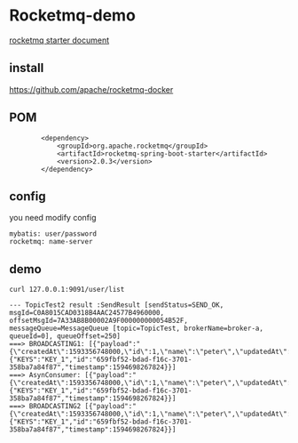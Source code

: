 # Rocketmq-demo

[rocketmq starter document](https://github.com/apache/rocketmq-spring/wiki)

## install

https://github.com/apache/rocketmq-docker

## POM 

```
        <dependency>
            <groupId>org.apache.rocketmq</groupId>
            <artifactId>rocketmq-spring-boot-starter</artifactId>
            <version>2.0.3</version>
        </dependency>
```

## config

you need modify config
```
mybatis: user/password
rocketmq: name-server
```

## demo

```
curl 127.0.0.1:9091/user/list

--- TopicTest2 result :SendResult [sendStatus=SEND_OK, msgId=C0A8015CAD0318B4AAC24577B4960000, offsetMsgId=7A33AB8B00002A9F000000000054B52F, messageQueue=MessageQueue [topic=TopicTest, brokerName=broker-a, queueId=0], queueOffset=250]
===> BROADCASTING1: [{"payload":"{\"createdAt\":1593356748000,\"id\":1,\"name\":\"peter\",\"updatedAt\":1593358289000}","headers":{"KEYS":"KEY_1","id":"659fbf52-bdad-f16c-3701-358ba7a84f87","timestamp":1594698267824}}]
===> AsynConsumer: [{"payload":"{\"createdAt\":1593356748000,\"id\":1,\"name\":\"peter\",\"updatedAt\":1593358289000}","headers":{"KEYS":"KEY_1","id":"659fbf52-bdad-f16c-3701-358ba7a84f87","timestamp":1594698267824}}]
===> BROADCASTING2 [{"payload":"{\"createdAt\":1593356748000,\"id\":1,\"name\":\"peter\",\"updatedAt\":1593358289000}","headers":{"KEYS":"KEY_1","id":"659fbf52-bdad-f16c-3701-358ba7a84f87","timestamp":1594698267824}}]
```

